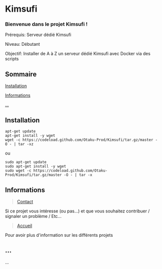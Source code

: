 # Kimsufi

### Bienvenue dans le projet Kimsufi !

Prérequis: Serveur dédié Kimsufi

Niveau: Débutant

Objectif: Installer de A à Z un serveur dédié Kimsufi avec Docker via des scripts

## Sommaire

[Installation](#Installation)

[Informations](#Informations)

[...](#...)

## Installation

```
apt-get update
apt-get install -y wget
wget -c https://codeload.github.com/Otaku-Prod/Kimsufi/tar.gz/master -O - | tar -xz
```
ou 

```
sudo apt-get update
sudo apt-get install -y wget
sudo wget -c https://codeload.github.com/Otaku-Prod/Kimsufi/tar.gz/master -O - | tar -x
```

## Informations <a id="Informations"></a>

> [Contact](https://otaku-prod.fr/contact/)

Si ce projet vous intéresse (ou pas...) et que vous souhaitez contribuer / signaler un problème / Etc... 

> [Accueil](https://otaku-prod.fr/)

Pour avoir plus d'information sur les différents projets  

## ... <a id="..."></a>

...
